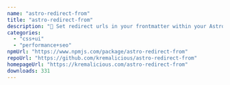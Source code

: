 ```yaml
---
name: "astro-redirect-from"
title: "astro-redirect-from"
description: "🎯 Set redirect urls in your frontmatter within your Astro site's Markdown files. Mimics the behavior of jekyll-redirect-from."
categories:
  - "css+ui"
  - "performance+seo"
npmUrl: "https://www.npmjs.com/package/astro-redirect-from"
repoUrl: "https://github.com/kremalicious/astro-redirect-from"
homepageUrl: "https://kremalicious.com/astro-redirect-from"
downloads: 331
---
```

